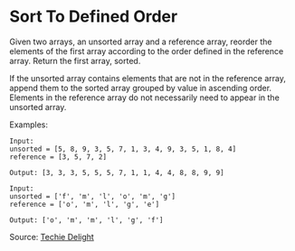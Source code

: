 # Sort To Defined Order

Given two arrays, an unsorted array and a reference array, reorder the elements of the first array according to the order defined in the reference array. Return the first array, sorted.

If the unsorted array contains elements that are not in the reference array, append them to the sorted array grouped by value in ascending order. Elements in the reference array do not necessarily need to appear in the unsorted array.

Examples: 
```
Input:
unsorted = [5, 8, 9, 3, 5, 7, 1, 3, 4, 9, 3, 5, 1, 8, 4]
reference = [3, 5, 7, 2]

Output: [3, 3, 3, 5, 5, 5, 7, 1, 1, 4, 4, 8, 8, 9, 9]

Input:
unsorted = ['f', 'm', 'l', 'o', 'm', 'g']
reference = ['o', 'm', 'l', 'g', 'e']

Output: ['o', 'm', 'm', 'l', 'g', 'f']
```

Source: [Techie Delight](https://www.techiedelight.com/custom-sort-sort-elements-array-order-elements-defined-second-array/)
